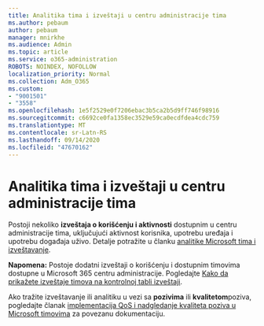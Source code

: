 ```yaml
---
title: Analitika tima i izveštaji u centru administracije tima
ms.author: pebaum
author: pebaum
manager: mnirkhe
ms.audience: Admin
ms.topic: article
ms.service: o365-administration
ROBOTS: NOINDEX, NOFOLLOW
localization_priority: Normal
ms.collection: Adm_O365
ms.custom:
- "9001501"
- "3558"
ms.openlocfilehash: 1e5f2529e0f7206ebac3b5ca2b5d9ff746f98916
ms.sourcegitcommit: c6692ce0fa1358ec3529e59ca0ecdfdea4cdc759
ms.translationtype: MT
ms.contentlocale: sr-Latn-RS
ms.lasthandoff: 09/14/2020
ms.locfileid: "47670162"
---
```

# <a name="teams-analytics-and-reports-in-the-teams-admin-center"></a>Analitika tima i izveštaji u centru administracije tima

Postoji nekoliko **izveštaja o korišćenju i aktivnosti** dostupnim u centru administracije tima, uključujući aktivnost korisnika, upotrebu uređaja i upotrebu događaja uživo. Detalje potražite u članku [analitike Microsoft tima i izveštavanje](https://docs.microsoft.com/microsoftteams/teams-analytics-and-reports/teams-reporting-reference).

**Napomena:** Postoje dodatni izveštaji o korišćenju i dostupnim timovima dostupne u Microsoft 365 centru administracije. Pogledajte [Kako da prikažete izveštaje timova na kontrolnoj tabli izveštaji](https://docs.microsoft.com/microsoftteams/teams-activity-reports#how-to-view-the-teams-reports-in-the-reports-dashboard).

Ako tražite izveštavanje ili analitiku u vezi sa **pozivima** ili **kvalitetom**poziva, pogledajte članak [implementacija QoS i nadgledanje kvaliteta poziva u Microsoft timovima](https://docs.microsoft.com/microsoftteams/monitor-call-quality-qos) za povezanu dokumentaciju.

